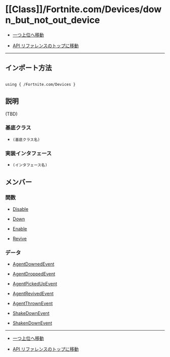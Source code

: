 # [[Class]]/Fortnite.com/Devices/down_but_not_out_device

- [一つ上位へ移動](../main.md)

- [API リファレンスのトップに移動](/main.md)

---

## インポート方法

```verse

using { /Fortnite.com/Devices }

```

## 説明

(TBD)

### 基底クラス

- `(基底クラス名)`

### 実装インタフェース

- `(インタフェース名)`

## メンバー

### 関数

- [Disable](./F_Disable/main.md)

- [Down](./F_Down/main.md)

- [Enable](./F_Enable/main.md)

- [Revive](./F_Revive/main.md)

### データ

- [AgentDownedEvent](./D_AgentDownedEvent/main.md)

- [AgentDroppedEvent](./D_AgentDroppedEvent/main.md)

- [AgentPickedUpEvent](./D_AgentPickedUpEvent/main.md)

- [AgentRevivedEvent](./D_AgentRevivedEvent/main.md)

- [AgentThrownEvent](./D_AgentThrownEvent/main.md)

- [ShakeDownEvent](./D_ShakeDownEvent/main.md)

- [ShakenDownEvent](./D_ShakenDownEvent/main.md)

---

- [一つ上位へ移動](../main.md)

- [API リファレンスのトップに移動](/main.md)
